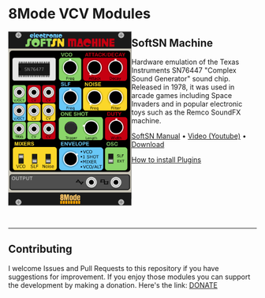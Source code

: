 
# 8Mode VCV Modules

<img align="left" width="250" height="353" src=docs/panel.png>

## SoftSN Machine

Hardware emulation of the Texas Instruments SN76447 "Complex Sound Generator" sound chip. Released in 1978, it was used in arcade games including Space Invaders and in popular electronic toys such as the Remco SoundFX machine. 

[SoftSN Manual](docs/SoftSN.md) • [Video (Youtube)](https://youtu.be/6BLhJZEeeeY) • [Download](https://github.com/8Mode/8Mode-VCV_Modules/releases)

[How to install Plugins](https://vcvrack.com/manual/Installing.html#installing-plugins)


<br/><br/><br/><br/><br/><br/>

---
## Contributing

I welcome Issues and Pull Requests to this repository if you have suggestions for improvement.
If you enjoy those modules you can support the development by making a donation. Here's the link: [DONATE](https://www.8mode.com/vcv-modules)

